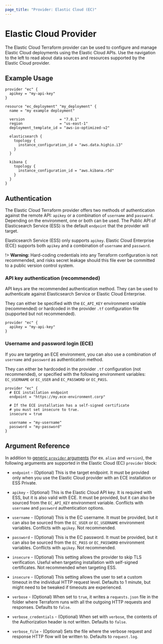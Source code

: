 ```yaml
---
page_title: "Provider: Elastic Cloud (EC)"
---
```


# Elastic Cloud Provider

The Elastic Cloud Terraform provider can be used to configure and manage Elastic Cloud deployments using the Elastic Cloud
APIs. Use the navigation to the left to read about data sources and resources supported by the Elastic Cloud provider.

## Example Usage


```hcl
provider "ec" {
  apikey = "my-api-key"
}

resource "ec_deployment" "my_deployment" {
  name = "my example deployment"

  version                = "7.8.1"
  region                 = "us-east-1"
  deployment_template_id = "aws-io-optimized-v2"

  elasticsearch {
    topology {
      instance_configuration_id = "aws.data.highio.i3"
    }
  }

  kibana {
    topology {
      instance_configuration_id = "aws.kibana.r5d"
    }
  }
}
```

## Authentication

The Elastic Cloud Terraform provider offers two methods of authentication against the remote API: `apikey` or a combination of `username` and `password`. Depending on the environment, one or both can be used. The Public API of Elasticsearch Service (ESS) is the default `endpoint` that the provider will target.

Elasticsearch Service (ESS) only supports `apikey`. Elastic Cloud Enterprise (ECE) supports both `apikey` and a combination of `username` and `password`.

!> **Warning:** Hard-coding credentials into any Terraform configuration is not
recommended, and risks secret leakage should this file ever be committed to a
public version control system.

### API key authentication (recommended)

API keys are the recommended authentication method. They can be used to authenticate against Elasticsearch Service or Elastic Cloud Enterprise.

They can either be specified with the `EC_API_KEY` environment variable (recommended) or hardcoded in the provider `.tf` configuration file (supported but not recommended).

```hcl
provider "ec" {
  apikey = "my-api-key"
}
```

### Username and password login (ECE)

If you are targeting an ECE environment, you can also use a combination of `username` and `password` as authentication method. 

They can either be hardcoded in the provider `.tf` configuration (not recommended), or specified with the following environment variables: `EC_USERNAME` or `EC_USER` and `EC_PASSWORD` or `EC_PASS`.

```hcl
provider "ec" {
  # ECE installation endpoint
  endpoint = "https://my.ece-environment.corp"

  # If the ECE installation has a self-signed certificate
  # you must set insecure to true.
  insecure = true

  username = "my-username"
  password = "my-password"
}
```

## Argument Reference

In addition to [generic `provider` arguments](https://www.terraform.io/docs/configuration/providers.html)
(for ex. `alias` and `version`), the following arguments are supported in the Elastic Cloud (EC) `provider` block:

* `endpoint` - (Optional) This is the target endpoint. It must be provided only when
   you use the Elastic Cloud provider with an ECE installation or ESS Private.

* `apikey` - (Optional) This is the Elastic Cloud API key. It is required with ESS, but it is also valid with ECE. It must be
  provided, but it can also be sourced from the `EC_API_KEY` environment variable.
  Conflicts with `username` and `password` authentication options.

* `username` - (Optional) This is the EC username. It must be provided, but it can also
  be sourced from the `EC_USER` or `EC_USERNAME` environment variables. Conflicts with
  `apikey`. Not recommended.

* `password` - (Optional) This is the EC password. It must be provided, but it can also
  be sourced from the `EC_PASS` or `EC_PASSWORD` environment variables. Conflicts with 
  `apikey`. Not recommended.

* `insecure` - (Optional) This setting allows the provider to skip TLS verification.
  Useful when targeting installation with self-signed certificates. Not recommended when
  targeting ESS.

* `insecure` - (Optional) This setting allows the user to set a custom timeout in the
  individual HTTP request level. Defaults to 1 minute, but might need to be tweaked if timeouts
  are experienced.

* `verbose` - (Optional) When set to `true`, it writes a `requests.json` file in the folder
  where Terraform runs with all the outgoing HTTP requests and responses. Defaults to `false`.

* `verbose_credentials` - (Optional) When set with `verbose`, the contents of the Authorization
header is not written. Defaults to `false`.

* `verbose_file` - (Optional) Sets the file where the verbose request and response HTTP flow will
be written to. Defaults to `request.log`.

